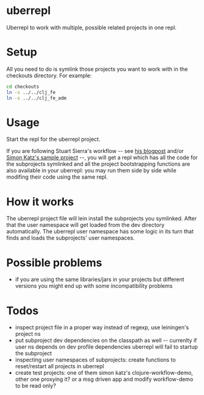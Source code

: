 uberrepl
============

Uberrepl to work with multiple, possible related projects in one repl.

Setup
=====

All you need to do is symlink those projects you want to work with in the checkouts directory. For example:
```sh
cd checkouts
ln -s ../../clj_fe
ln -s ../../clj_fe_adm
```

Usage
=====

Start the repl for the uberrepl project.

If you are following Stuart Sierra's workflow -- see [his blogpost](http://thinkrelevance.com/blog/2013/06/04/clojure-workflow-reloaded) and/or [Simon Katz's sample project](https://github.com/simon-katz/clojure-workflow-demo) --, you will get a repl which has all the code for the subprojects symlinked and all the project bootstrapping functions are also available in your uberrepl: you may run them side by side while modifing their code using the same repl.


How it works
============

The uberrepl project file will lein install the subprojects you symlinked. After that the user namespace will get loaded from the dev directory automatically. The uberrepl user namespace has some logic in its turn that finds and loads the subprojects' user namespaces.

Possible problems
=================

- if you are using the same libraries/jars in your projects but different versions you might end up with some incompatibility problems

Todos
=====

- inspect project file in a proper way instead of regexp, use leiningen's project ns
- put subproject dev dependencies on the classpath as well -- currenlty if user ns depends on dev profile dependencies uberrepl will fail to startup the subproject
- inspecting user namespaces of subprojects: create functions to reset/restart all projects in uberrepl
- create test projects: one of them simon katz's clojure-workflow-demo, other one proxying it? or a msg driven app and modify workflow-demo to be read only?

